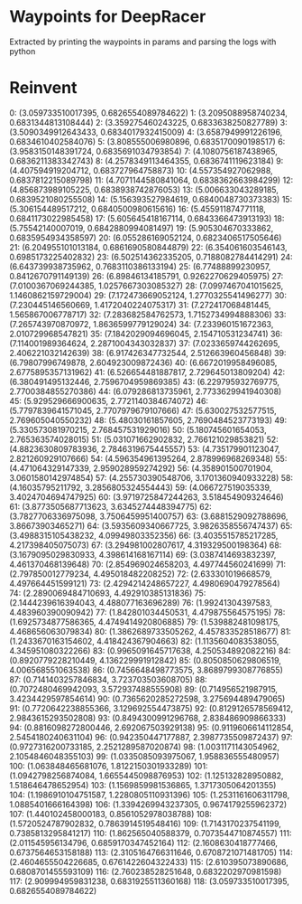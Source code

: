 # Waypoints for DeepRacer
Extracted by printing the waypoints in params and parsing the logs with python

# Reinvent
0: (3.059733510017395, 0.6826554089784622)
1: (3.2095088958740234, 0.6831344813108444)
2: (3.359275460243225, 0.6833638250827789)
3: (3.5090349912643433, 0.6834017932415009)
4: (3.6587949991226196, 0.6834610402584076)
5: (3.808555006980896, 0.6835170090198517)
6: (3.9583150148391724, 0.6835691034793854)
7: (4.1080756187438965, 0.6836211383342743)
8: (4.2578349113464355, 0.6836741119623184)
9: (4.407594919204712, 0.683727964758873)
10: (4.557354927062988, 0.6837812215089798)
11: (4.7071144580841064, 0.6838362663984299)
12: (4.856873989105225, 0.6838938742876053)
13: (5.006633043289185, 0.6839521080255508)
14: (5.156393527984619, 0.6840048730373383)
15: (5.306154489517212, 0.6840500980615616)
16: (5.455911874771118, 0.6841173022985458)
17: (5.605645418167114, 0.6843366473913193)
18: (5.75542140007019, 0.6842880994081497)
19: (5.905304670333862, 0.6835954934358597)
20: (6.055286169052124, 0.6823406517505646)
21: (6.204955101013184, 0.6861690580844879)
22: (6.354061603546143, 0.6985173225402832)
23: (6.502514362335205, 0.7188082784414291)
24: (6.643739938735962, 0.7683110386133194)
25: (6.77488899230957, 0.8412670791149139)
26: (6.89846134185791, 0.9262270629405975)
27: (7.0100367069244385, 1.0257667303085327)
28: (7.0997467041015625, 1.1460862159729004)
29: (7.172473669052124, 1.2770325541496277)
30: (7.230445146560669, 1.4172040224075317)
31: (7.272417068481445, 1.565867006778717)
32: (7.283682584762573, 1.7152734994888306)
33: (7.265743970870972, 1.8636599779129024)
34: (7.233960151672363, 2.010729968547821)
35: (7.1842029094696045, 2.154710531234741)
36: (7.114001989364624, 2.2871004343032837)
37: (7.0233659744262695, 2.406221032142639)
38: (6.917426347732544, 2.512663960456848)
39: (6.79807996749878, 2.604923009872436)
40: (6.6672019958496085, 2.6775895357131962)
41: (6.526654481887817, 2.729645013809204)
42: (6.380491495132446, 2.7596704959869385)
43: (6.229795932769775, 2.7700384855270386)
44: (6.079286813735961, 2.7733629941940308)
45: (5.929529666900635, 2.7721140384674072)
46: (5.7797839641571045, 2.7707979679107666)
47: (5.630027532577515, 2.769605040550232)
48: (5.48030161857605, 2.7690484523773193)
49: (5.330573081970215, 2.768457531929016)
50: (5.180745601654053, 2.765363574028015)
51: (5.031071662902832, 2.766121029853821)
52: (4.8823630809783936, 2.7846319675445557)
53: (4.735179901123047, 2.821260929107666)
54: (4.596354961395264, 2.878996968269348)
55: (4.471064329147339, 2.959028959274292)
56: (4.358901500701904, 3.0601580142974854)
57: (4.255730390548706, 3.1701360940933228)
58: (4.16035795211792, 3.2856805324554443)
59: (4.066727519035339, 3.4024704694747925)
60: (3.9719725847244263, 3.518454909324646)
61: (3.8773505687713623, 3.6345274448394775)
62: (3.7827706336975098, 3.7506459951400757)
63: (3.6881529092788696, 3.86673903465271)
64: (3.5935609340667725, 3.9826358556747437)
65: (3.4988315105438232, 4.09949803352356)
66: (3.4035515785217285, 4.217398405075073)
67: (3.294981002807617, 4.319329500198364)
68: (3.1679095029830933, 4.398614168167114)
69: (3.0387414693832397, 4.461370468139648)
70: (2.854969024658203, 4.497744560241699)
71: (2.797850012779234, 4.495018482208252)
72: (2.633301019668579, 4.497664451599121)
73: (2.4294214248657227, 4.4980690479278564)
74: (2.2890069484710693, 4.492910385131836)
75: (2.1444239616394043, 4.488077163696289)
76: (1.99241304397583, 4.483960390090942)
77: (1.842801034450531, 4.479875564575195)
78: (1.6925734877586365, 4.4749414920806885)
79: (1.539882481098175, 4.468656063079834)
80: (1.3862689733505262, 4.457833528518677)
81: (1.2433670163154602, 4.418424367904663)
82: (1.1135604083538055, 4.345951080322266)
83: (0.9965091645717638, 4.250534892082216)
84: (0.8920779228210449, 4.136229991912842)
85: (0.8050850629806519, 4.006568551063538)
86: (0.7456648498773575, 3.8689799308776855)
87: (0.7141403257846834, 3.723703503608705)
88: (0.7072480469942093, 3.572937488555908)
89: (0.714956521987915, 3.4234429597854614)
90: (0.7365620285272598, 3.275694489479065)
91: (0.7720642238855366, 3.129692554473875)
92: (0.8129126578569412, 2.9843615293502808)
93: (0.8494300991296768, 2.838486909866333)
94: (0.8816098272800446, 2.692067503929138)
95: (0.9119606614112854, 2.5454180240631104)
96: (0.942350447177887, 2.3987735509872437)
97: (0.9727316200733185, 2.2521289587020874)
98: (1.0031171143054962, 2.1054846048355103)
99: (1.0335085093975067, 1.958836555480957)
100: (1.063848465681076, 1.8122150301933289)
101: (1.0942798256874084, 1.6655445098876953)
102: (1.125132828950882, 1.518646478652954)
103: (1.1569859981536865, 1.3717305064201355)
104: (1.1986910104751587, 1.2280805110931396)
105: (1.2531161606311798, 1.0885401666164398)
106: (1.3394269943237305, 0.9674179255962372)
107: (1.440102458000183, 0.8561052978038788)
108: (1.5720524787902832, 0.7863914519548416)
109: (1.7143170237541199, 0.7385813295841217)
110: (1.862565040588379, 0.7073544710874557)
111: (2.011545956134796, 0.6859170347452164)
112: (2.1608630418777466, 0.6737564653158188)
113: (2.3105164766311646, 0.6708721071481705)
114: (2.4604655504226685, 0.6761422604322433)
115: (2.610395073890686, 0.6808701455593109)
116: (2.760238528251648, 0.6832202970981598)
117: (2.909994959831238, 0.6831925511360168)
118: (3.059733510017395, 0.6826554089784622)